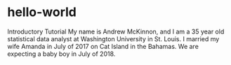 # hello-world
Introductory Tutorial
My name is Andrew McKinnon, and I am a 35 year old statistical data analyst at Washington University in St. Louis.
I married my wife Amanda in July of 2017 on Cat Island in the Bahamas.
We are expecting a baby boy in July of 2018.
